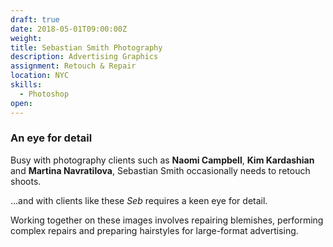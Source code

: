 ```yaml
---
draft: true
date: 2018-05-01T09:00:00Z
weight: 
title: Sebastian Smith Photography
description: Advertising Graphics
assignment: Retouch & Repair
location: NYC
skills:
  - Photoshop
open: 
---
```


<!--{{/* <flickity src="3si/images/3si-sales.jpg" title="3Si marketing content" selectCell="flkty.selectCell( value, isWrapped, isInstant )" > */}}
-->

### An eye for detail

Busy with photography clients such as **Naomi&nbsp;Campbell**, **Kim&nbsp;Kardashian** and **Martina&nbsp;Navratilova**, Sebastian Smith occasionally needs to retouch shoots. 

&hellip;and with clients like these _Seb_ requires a keen eye for detail. 

Working together on these images involves repairing blemishes, performing complex repairs and preparing hairstyles for large-format advertising.

<!--### Preview

<a ondragstart="return false" class="btn" data-selector=".cell27" onclick="static();document.getElementById('togglebox').checked = true;">Arrojo</a> [Seb Smith](http://www.sebsmith.com/lifestyle-travel/)
-->

<!--### Visit 
link
-->